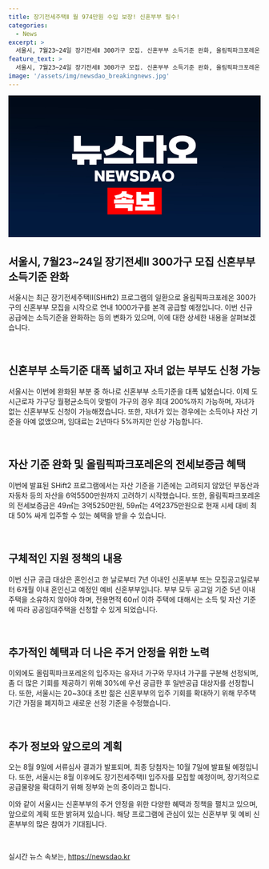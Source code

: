```yaml
---
title: 장기전세주택Ⅱ 월 974만원 수입 보장! 신혼부부 필수!
categories:
  - News
excerpt: >
  서울시, 7월23~24일 장기전세Ⅱ 300가구 모집. 신혼부부 소득기준 완화, 올림픽파크포레온 300가구 시작으로 연내 1000가구 공급. 자녀없는 신혼부부도 신청 가능, 임대료 2년마다 5%까지만 인상 가능. 소득 120% 이하(맞벌이 180%) 시 60㎡ 이하 주택 공공임대 신청 가능. 부동산·자동차 가액만 고려, 총자산 6억5500만원 이하 가구 신청 가능. 출산 가구에 대한 지원 강화, 20~30대 신혼부부 가점 기준 수정. 8월 9일 서류심사 결과 발표, 10월 7일 최종 당첨자 발표, 12월 4일부터 입주예정.
feature_text: >
  서울시, 7월23~24일 장기전세Ⅱ 300가구 모집. 신혼부부 소득기준 완화, 올림픽파크포레온 300가구 시작으로 연내 1000가구 공급. 자녀없는 신혼부부도 신청 가능, 임대료 2년마다 5%까지만 인상 가능. 소득 120% 이하(맞벌이 180%) 시 60㎡ 이하 주택 공공임대 신청 가능. 부동산·자동차 가액만 고려, 총자산 6억5500만원 이하 가구 신청 가능. 출산 가구에 대한 지원 강화, 20~30대 신혼부부 가점 기준 수정. 8월 9일 서류심사 결과 발표, 10월 7일 최종 당첨자 발표, 12월 4일부터 입주예정.
image: '/assets/img/newsdao_breakingnews.jpg'
---
```


<p><img src="/assets/img/newsdao_breakingnews.jpg" alt="ranknews 속보" /></p>

<h2 data-ke-size="size26">서울시, 7월23~24일 장기전세Ⅱ 300가구 모집 신혼부부 소득기준 완화</h2>

<p>서울시는 최근 장기전세주택Ⅱ(SHift2) 프로그램의 일환으로 올림픽파크포레온 300가구의 신혼부부 모집을 시작으로 연내 1000가구를 본격 공급할 예정입니다. 이번 신규 공급에는 소득기준을 완화하는 등의 변화가 있으며, 이에 대한 상세한 내용을 살펴보겠습니다.</p>

<p data-ke-size="size16">&nbsp;</p>

<h2 data-ke-size="size24">신혼부부 소득기준 대폭 넓히고 자녀 없는 부부도 신청 가능</h2>

<p>서울시는 이번에 완화된 부분 중 하나로 신혼부부 소득기준을 대폭 넓혔습니다. 이제 도시근로자 가구당 월평균소득이 맞벌이 가구의 경우 최대 200%까지 가능하며, 자녀가 없는 신혼부부도 신청이 가능해졌습니다. 또한, 자녀가 있는 경우에는 소득이나 자산 기준을 아예 없앴으며, 임대료는 2년마다 5%까지만 인상 가능합니다.</p>

<p data-ke-size="size16">&nbsp;</p>

<h2 data-ke-size="size24">자산 기준 완화 및 올림픽파크포레온의 전세보증금 혜택</h2>

<p>이번에 발표된 SHift2 프로그램에서는 자산 기준을 기존에는 고려되지 않았던 부동산과 자동차 등의 자산을 6억5500만원까지 고려하기 시작했습니다. 또한, 올림픽파크포레온의 전세보증금은 49㎡는 3억5250만원, 59㎡는 4억2375만원으로 현재 시세 대비 최대 50% 싸게 입주할 수 있는 혜택을 받을 수 있습니다.</p>

<p data-ke-size="size16">&nbsp;</p>

<h2 data-ke-size="size24">구체적인 지원 정책의 내용</h2>

<p>이번 신규 공급 대상은 혼인신고 한 날로부터 7년 이내인 신혼부부 또는 모집공고일로부터 6개월 이내 혼인신고 예정인 예비 신혼부부입니다. 부부 모두 공고일 기준 5년 이내 주택을 소유하지 않아야 하며, 전용면적 60㎡ 이하 주택에 대해서는 소득 및 자산 기준에 따라 공공임대주택을 신청할 수 있게 되었습니다.</p>

<p data-ke-size="size16">&nbsp;</p>

<h2 data-ke-size="size24">추가적인 혜택과 더 나은 주거 안정을 위한 노력</h2>

<p>이외에도 올림픽파크포레온의 입주자는 유자녀 가구와 무자녀 가구를 구분해 선정되며, 좀 더 많은 기회를 제공하기 위해 30%에 우선 공급한 후 일반공급 대상자를 선정합니다. 또한, 서울시는 20~30대 초반 젊은 신혼부부의 입주 기회를 확대하기 위해 무주택기간 가점을 폐지하고 새로운 선정 기준을 수정했습니다.</p>

<p data-ke-size="size16">&nbsp;</p>

<h2 data-ke-size="size24">추가 정보와 앞으로의 계획</h2>

<p>오는 8월 9일에 서류심사 결과가 발표되며, 최종 당첨자는 10월 7일에 발표될 예정입니다. 또한, 서울시는 8월 이후에도 장기전세주택Ⅱ 입주자를 모집할 예정이며, 장기적으로 공급물량을 확대하기 위해 정부와 논의 중이라고 합니다.</p>

<p>이와 같이 서울시는 신혼부부의 주거 안정을 위한 다양한 혜택과 정책을 펼치고 있으며, 앞으로의 계획 또한 밝혀져 있습니다. 해당 프로그램에 관심이 있는 신혼부부 및 예비 신혼부부의 많은 참여가 기대됩니다.</p>

<p data-ke-size="size16">&nbsp;</p>
실시간 뉴스 속보는, <a href="https://newsdao.kr" rel="dofollow">https://newsdao.kr</a>


